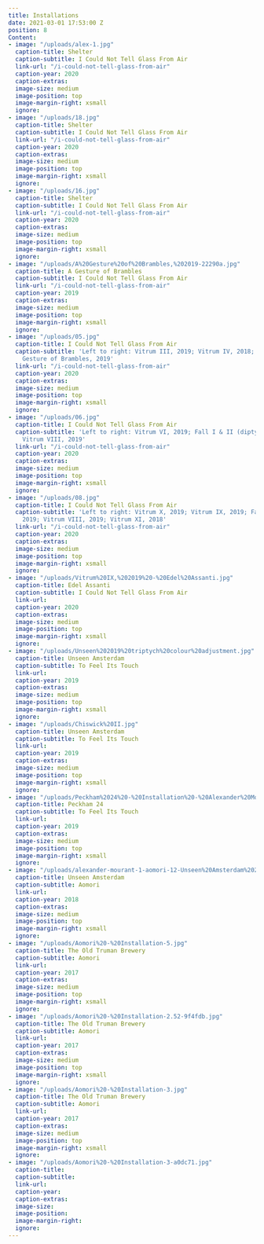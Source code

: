 ```yaml
---
title: Installations
date: 2021-03-01 17:53:00 Z
position: 8
Content:
- image: "/uploads/alex-1.jpg"
  caption-title: Shelter
  caption-subtitle: I Could Not Tell Glass From Air
  link-url: "/i-could-not-tell-glass-from-air"
  caption-year: 2020
  caption-extras: 
  image-size: medium
  image-position: top
  image-margin-right: xsmall
  ignore: 
- image: "/uploads/18.jpg"
  caption-title: Shelter
  caption-subtitle: I Could Not Tell Glass From Air
  link-url: "/i-could-not-tell-glass-from-air"
  caption-year: 2020
  caption-extras: 
  image-size: medium
  image-position: top
  image-margin-right: xsmall
  ignore: 
- image: "/uploads/16.jpg"
  caption-title: Shelter
  caption-subtitle: I Could Not Tell Glass From Air
  link-url: "/i-could-not-tell-glass-from-air"
  caption-year: 2020
  caption-extras: 
  image-size: medium
  image-position: top
  image-margin-right: xsmall
  ignore: 
- image: "/uploads/A%20Gesture%20of%20Brambles,%202019-22290a.jpg"
  caption-title: A Gesture of Brambles
  caption-subtitle: I Could Not Tell Glass From Air
  link-url: "/i-could-not-tell-glass-from-air"
  caption-year: 2019
  caption-extras: 
  image-size: medium
  image-position: top
  image-margin-right: xsmall
  ignore: 
- image: "/uploads/05.jpg"
  caption-title: I Could Not Tell Glass From Air
  caption-subtitle: 'Left to right: Vitrum III, 2019; Vitrum IV, 2018; Vitrum V; A
    Gesture of Brambles, 2019'
  link-url: "/i-could-not-tell-glass-from-air"
  caption-year: 2020
  caption-extras: 
  image-size: medium
  image-position: top
  image-margin-right: xsmall
  ignore: 
- image: "/uploads/06.jpg"
  caption-title: I Could Not Tell Glass From Air
  caption-subtitle: 'Left to right: Vitrum VI, 2019; Fall I & II (diptych), 2019;
    Vitrum VIII, 2019'
  link-url: "/i-could-not-tell-glass-from-air"
  caption-year: 2020
  caption-extras: 
  image-size: medium
  image-position: top
  image-margin-right: xsmall
  ignore: 
- image: "/uploads/08.jpg"
  caption-title: I Could Not Tell Glass From Air
  caption-subtitle: 'Left to right: Vitrum X, 2019; Vitrum IX, 2019; Fall I & II (diptych),
    2019; Vitrum VIII, 2019; Vitrum XI, 2018'
  link-url: "/i-could-not-tell-glass-from-air"
  caption-year: 2020
  caption-extras: 
  image-size: medium
  image-position: top
  image-margin-right: xsmall
  ignore: 
- image: "/uploads/Vitrum%20IX,%202019%20-%20Edel%20Assanti.jpg"
  caption-title: Edel Assanti
  caption-subtitle: I Could Not Tell Glass From Air
  link-url: 
  caption-year: 2020
  caption-extras: 
  image-size: medium
  image-position: top
  image-margin-right: xsmall
  ignore: 
- image: "/uploads/Unseen%202019%20triptych%20colour%20adjustment.jpg"
  caption-title: Unseen Amsterdam
  caption-subtitle: To Feel Its Touch
  link-url: 
  caption-year: 2019
  caption-extras: 
  image-size: medium
  image-position: top
  image-margin-right: xsmall
  ignore: 
- image: "/uploads/Chiswick%20II.jpg"
  caption-title: Unseen Amsterdam
  caption-subtitle: To Feel Its Touch
  link-url: 
  caption-year: 2019
  caption-extras: 
  image-size: medium
  image-position: top
  image-margin-right: xsmall
  ignore: 
- image: "/uploads/Peckham%2024%20-%20Installation%20-%20Alexander%20Mourant%20-%202019.jpg"
  caption-title: Peckham 24
  caption-subtitle: To Feel Its Touch
  link-url: 
  caption-year: 2019
  caption-extras: 
  image-size: medium
  image-position: top
  image-margin-right: xsmall
  ignore: 
- image: "/uploads/alexander-mourant-1-aomori-12-Unseen%20Amsterdam%202018.jpg"
  caption-title: Unseen Amsterdam
  caption-subtitle: Aomori
  link-url: 
  caption-year: 2018
  caption-extras: 
  image-size: medium
  image-position: top
  image-margin-right: xsmall
  ignore: 
- image: "/uploads/Aomori%20-%20Installation-5.jpg"
  caption-title: The Old Truman Brewery
  caption-subtitle: Aomori
  link-url: 
  caption-year: 2017
  caption-extras: 
  image-size: medium
  image-position: top
  image-margin-right: xsmall
  ignore: 
- image: "/uploads/Aomori%20-%20Installation-2.52-9f4fdb.jpg"
  caption-title: The Old Truman Brewery
  caption-subtitle: Aomori
  link-url: 
  caption-year: 2017
  caption-extras: 
  image-size: medium
  image-position: top
  image-margin-right: xsmall
  ignore: 
- image: "/uploads/Aomori%20-%20Installation-3.jpg"
  caption-title: The Old Truman Brewery
  caption-subtitle: Aomori
  link-url: 
  caption-year: 2017
  caption-extras: 
  image-size: medium
  image-position: top
  image-margin-right: xsmall
  ignore: 
- image: "/uploads/Aomori%20-%20Installation-3-a0dc71.jpg"
  caption-title: 
  caption-subtitle: 
  link-url: 
  caption-year: 
  caption-extras: 
  image-size: 
  image-position: 
  image-margin-right: 
  ignore: 
---
```


